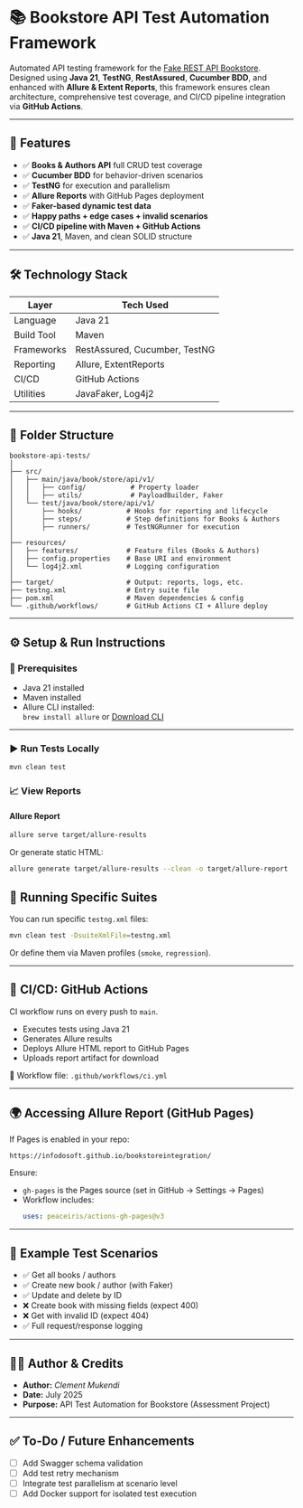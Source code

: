 # 📚 Bookstore API Test Automation Framework

Automated API testing framework for the [Fake REST API Bookstore](https://fakerestapi.azurewebsites.net). Designed using **Java 21**, **TestNG**, **RestAssured**, **Cucumber BDD**, and enhanced with **Allure & Extent Reports**, this framework ensures clean architecture, comprehensive test coverage, and CI/CD pipeline integration via **GitHub Actions**.

---

## 🚀 Features

- ✅ **Books & Authors API** full CRUD test coverage
- ✅ **Cucumber BDD** for behavior-driven scenarios
- ✅ **TestNG** for execution and parallelism
- ✅ **Allure Reports** with GitHub Pages deployment
- ✅ **Faker-based dynamic test data**
- ✅ **Happy paths + edge cases + invalid scenarios**
- ✅ **CI/CD pipeline with Maven + GitHub Actions**
- ✅ **Java 21**, Maven, and clean SOLID structure

---

## 🛠️ Technology Stack

| Layer        | Tech Used                          |
|--------------|------------------------------------|
| Language     | Java 21                            |
| Build Tool   | Maven                              |
| Frameworks   | RestAssured, Cucumber, TestNG      |
| Reporting    | Allure, ExtentReports              |
| CI/CD        | GitHub Actions                     |
| Utilities    | JavaFaker, Log4j2                  |

---

## 📂 Folder Structure

```
bookstore-api-tests/
│
├── src/
│   ├── main/java/book/store/api/v1/
│   │   ├── config/           # Property loader
│   │   ├── utils/            # PayloadBuilder, Faker
│   └── test/java/book/store/api/v1/
│       ├── hooks/           # Hooks for reporting and lifecycle
│       ├── steps/           # Step definitions for Books & Authors
│       ├── runners/         # TestNGRunner for execution
│
├── resources/
│   ├── features/            # Feature files (Books & Authors)
│   ├── config.properties    # Base URI and environment
│   └── log4j2.xml           # Logging configuration
│
├── target/                  # Output: reports, logs, etc.
├── testng.xml               # Entry suite file
├── pom.xml                  # Maven dependencies & config
└── .github/workflows/       # GitHub Actions CI + Allure deploy
```

---

## ⚙️ Setup & Run Instructions

### 📌 Prerequisites

- Java 21 installed
- Maven installed
- Allure CLI installed:  
  `brew install allure` or [Download CLI](https://docs.qameta.io/allure/#_installing_a_commandline)

---

### ▶️ Run Tests Locally

```bash
mvn clean test
```

### 📈 View Reports

#### Allure Report

```bash
allure serve target/allure-results
```

Or generate static HTML:

```bash
allure generate target/allure-results --clean -o target/allure-report
```

## 🧪 Running Specific Suites

You can run specific `testng.xml` files:

```bash
mvn clean test -DsuiteXmlFile=testng.xml
```

Or define them via Maven profiles (`smoke`, `regression`).

---

## 🧬 CI/CD: GitHub Actions

CI workflow runs on every push to `main`.

- Executes tests using Java 21
- Generates Allure results
- Deploys Allure HTML report to GitHub Pages
- Uploads report artifact for download

📂 Workflow file: `.github/workflows/ci.yml`

---

## 🌍 Accessing Allure Report (GitHub Pages)

If Pages is enabled in your repo:

```
https://infodosoft.github.io/bookstoreintegration/
```

Ensure:
- `gh-pages` is the Pages source (set in GitHub → Settings → Pages)
- Workflow includes:
  ```yaml
  uses: peaceiris/actions-gh-pages@v3
  ```

---

## 🧪 Example Test Scenarios

- ✅ Get all books / authors
- ✅ Create new book / author (with Faker)
- ✅ Update and delete by ID
- ❌ Create book with missing fields (expect 400)
- ❌ Get with invalid ID (expect 404)
- ✅ Full request/response logging

---

## 👨‍💻 Author & Credits

- **Author:** *Clement Mukendi*
- **Date:** July 2025
- **Purpose:** API Test Automation for Bookstore (Assessment Project)

---

## ✅ To-Do / Future Enhancements

- [ ] Add Swagger schema validation
- [ ] Add test retry mechanism
- [ ] Integrate test parallelism at scenario level
- [ ] Add Docker support for isolated test execution
